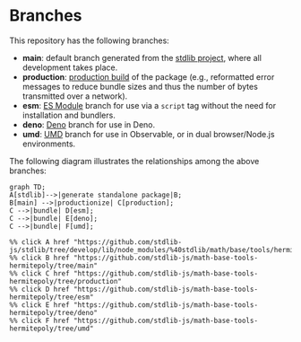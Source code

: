 <!--

@license Apache-2.0

Copyright (c) 2022 The Stdlib Authors.

Licensed under the Apache License, Version 2.0 (the "License");
you may not use this file except in compliance with the License.
You may obtain a copy of the License at

    http://www.apache.org/licenses/LICENSE-2.0

Unless required by applicable law or agreed to in writing, software
distributed under the License is distributed on an "AS IS" BASIS,
WITHOUT WARRANTIES OR CONDITIONS OF ANY KIND, either express or implied.
See the License for the specific language governing permissions and
limitations under the License.

-->

# Branches

This repository has the following branches:

-   **main**: default branch generated from the [stdlib project][stdlib-url], where all development takes place.
-   **production**: [production build][production-url] of the package (e.g., reformatted error messages to reduce bundle sizes and thus the number of bytes transmitted over a network).
-   **esm**: [ES Module][esm-url] branch for use via a `script` tag without the need for installation and bundlers.
-   **deno**: [Deno][deno-url] branch for use in Deno.
-   **umd**: [UMD][umd-url] branch for use in Observable, or in dual browser/Node.js environments.

The following diagram illustrates the relationships among the above branches:

```mermaid
graph TD;
A[stdlib]-->|generate standalone package|B;
B[main] -->|productionize| C[production];
C -->|bundle| D[esm];
C -->|bundle| E[deno];
C -->|bundle| F[umd];

%% click A href "https://github.com/stdlib-js/stdlib/tree/develop/lib/node_modules/%40stdlib/math/base/tools/hermitepoly"
%% click B href "https://github.com/stdlib-js/math-base-tools-hermitepoly/tree/main"
%% click C href "https://github.com/stdlib-js/math-base-tools-hermitepoly/tree/production"
%% click D href "https://github.com/stdlib-js/math-base-tools-hermitepoly/tree/esm"
%% click E href "https://github.com/stdlib-js/math-base-tools-hermitepoly/tree/deno"
%% click F href "https://github.com/stdlib-js/math-base-tools-hermitepoly/tree/umd"
```

[stdlib-url]: https://github.com/stdlib-js/stdlib/tree/develop/lib/node_modules/%40stdlib/math/base/tools/hermitepoly
[production-url]: https://github.com/stdlib-js/math-base-tools-hermitepoly/tree/production
[deno-url]: https://github.com/stdlib-js/math-base-tools-hermitepoly/tree/deno
[umd-url]: https://github.com/stdlib-js/math-base-tools-hermitepoly/tree/umd
[esm-url]: https://github.com/stdlib-js/math-base-tools-hermitepoly/tree/esm